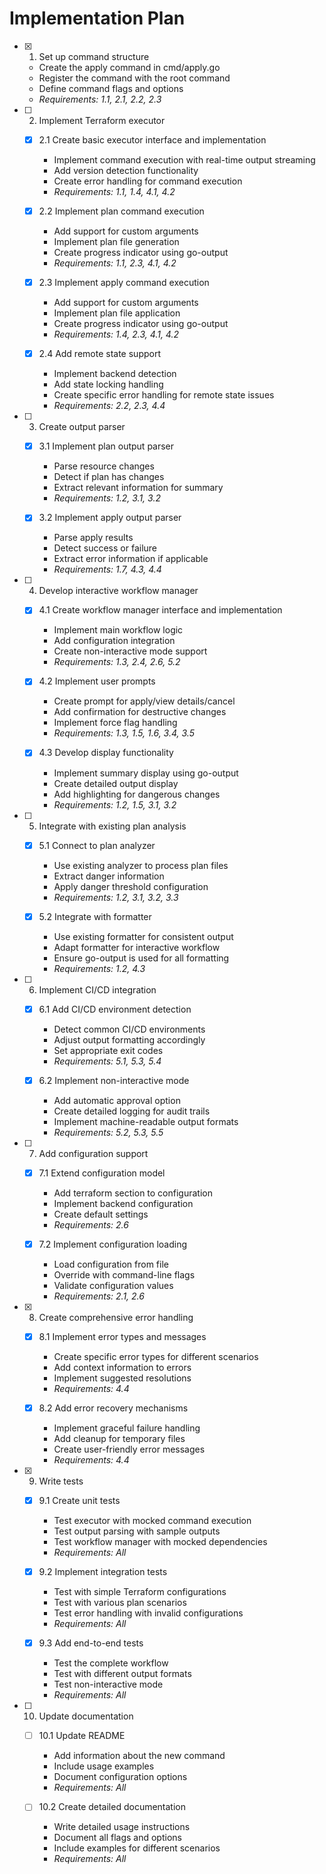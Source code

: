 # Implementation Plan

- [x] 1. Set up command structure
  - Create the apply command in cmd/apply.go
  - Register the command with the root command
  - Define command flags and options
  - _Requirements: 1.1, 2.1, 2.2, 2.3_

- [ ] 2. Implement Terraform executor
  - [x] 2.1 Create basic executor interface and implementation
    - Implement command execution with real-time output streaming
    - Add version detection functionality
    - Create error handling for command execution
    - _Requirements: 1.1, 1.4, 4.1, 4.2_

  - [x] 2.2 Implement plan command execution
    - Add support for custom arguments
    - Implement plan file generation
    - Create progress indicator using go-output
    - _Requirements: 1.1, 2.3, 4.1, 4.2_

  - [x] 2.3 Implement apply command execution
    - Add support for custom arguments
    - Implement plan file application
    - Create progress indicator using go-output
    - _Requirements: 1.4, 2.3, 4.1, 4.2_

  - [x] 2.4 Add remote state support
    - Implement backend detection
    - Add state locking handling
    - Create specific error handling for remote state issues
    - _Requirements: 2.2, 2.3, 4.4_

- [ ] 3. Create output parser
  - [x] 3.1 Implement plan output parser
    - Parse resource changes
    - Detect if plan has changes
    - Extract relevant information for summary
    - _Requirements: 1.2, 3.1, 3.2_

  - [x] 3.2 Implement apply output parser
    - Parse apply results
    - Detect success or failure
    - Extract error information if applicable
    - _Requirements: 1.7, 4.3, 4.4_

- [ ] 4. Develop interactive workflow manager
  - [x] 4.1 Create workflow manager interface and implementation
    - Implement main workflow logic
    - Add configuration integration
    - Create non-interactive mode support
    - _Requirements: 1.3, 2.4, 2.6, 5.2_

  - [x] 4.2 Implement user prompts
    - Create prompt for apply/view details/cancel
    - Add confirmation for destructive changes
    - Implement force flag handling
    - _Requirements: 1.3, 1.5, 1.6, 3.4, 3.5_

  - [x] 4.3 Develop display functionality
    - Implement summary display using go-output
    - Create detailed output display
    - Add highlighting for dangerous changes
    - _Requirements: 1.2, 1.5, 3.1, 3.2_

- [ ] 5. Integrate with existing plan analysis
  - [x] 5.1 Connect to plan analyzer
    - Use existing analyzer to process plan files
    - Extract danger information
    - Apply danger threshold configuration
    - _Requirements: 1.2, 3.1, 3.2, 3.3_

  - [x] 5.2 Integrate with formatter
    - Use existing formatter for consistent output
    - Adapt formatter for interactive workflow
    - Ensure go-output is used for all formatting
    - _Requirements: 1.2, 4.3_

- [ ] 6. Implement CI/CD integration
  - [x] 6.1 Add CI/CD environment detection
    - Detect common CI/CD environments
    - Adjust output formatting accordingly
    - Set appropriate exit codes
    - _Requirements: 5.1, 5.3, 5.4_

  - [x] 6.2 Implement non-interactive mode
    - Add automatic approval option
    - Create detailed logging for audit trails
    - Implement machine-readable output formats
    - _Requirements: 5.2, 5.3, 5.5_

- [ ] 7. Add configuration support
  - [x] 7.1 Extend configuration model
    - Add terraform section to configuration
    - Implement backend configuration
    - Create default settings
    - _Requirements: 2.6_

  - [x] 7.2 Implement configuration loading
    - Load configuration from file
    - Override with command-line flags
    - Validate configuration values
    - _Requirements: 2.1, 2.6_

- [x] 8. Create comprehensive error handling
  - [x] 8.1 Implement error types and messages
    - Create specific error types for different scenarios
    - Add context information to errors
    - Implement suggested resolutions
    - _Requirements: 4.4_

  - [x] 8.2 Add error recovery mechanisms
    - Implement graceful failure handling
    - Add cleanup for temporary files
    - Create user-friendly error messages
    - _Requirements: 4.4_

- [x] 9. Write tests
  - [x] 9.1 Create unit tests
    - Test executor with mocked command execution
    - Test output parsing with sample outputs
    - Test workflow manager with mocked dependencies
    - _Requirements: All_

  - [x] 9.2 Implement integration tests
    - Test with simple Terraform configurations
    - Test with various plan scenarios
    - Test error handling with invalid configurations
    - _Requirements: All_

  - [x] 9.3 Add end-to-end tests
    - Test the complete workflow
    - Test with different output formats
    - Test non-interactive mode
    - _Requirements: All_

- [ ] 10. Update documentation
  - [ ] 10.1 Update README
    - Add information about the new command
    - Include usage examples
    - Document configuration options
    - _Requirements: All_

  - [ ] 10.2 Create detailed documentation
    - Write detailed usage instructions
    - Document all flags and options
    - Include examples for different scenarios
    - _Requirements: All_